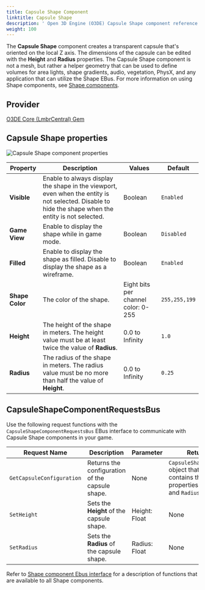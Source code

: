 ```yaml
---
title: Capsule Shape Component
linktitle: Capsule Shape
description: ' Open 3D Engine (O3DE) Capsule Shape component reference. '
weight: 100
---
```




The **Capsule Shape** component creates a transparent capsule that's oriented on the local Z axis. The dimensions of the capsule can be edited with the **Height** and **Radius** properties. The Capsule Shape component is not a mesh, but rather a helper geometry that can be used to define volumes for area lights, shape gradients, audio, vegetation, PhysX, and any application that can utilize the Shape EBus. For more information on using Shape components, see [Shape components](/docs/user-guide/components/reference/shape/).

## Provider

[O3DE Core (LmbrCentral) Gem](/docs/user-guide/gems/reference/o3de-core)

## Capsule Shape properties

![Capsule Shape component properties](/images/user-guide/components/reference/shape/capsule-shape-component-ui-01.png)

| Property | Description | Values | Default |
|-|-|-|-|
| **Visible** | Enable to always display the shape in the viewport, even when the entity is not selected. Disable to hide the shape when the entity is not selected. | Boolean | `Enabled` |
| **Game View** | Enable to display the shape while in game mode. | Boolean | `Disabled` |
| **Filled** | Enable to display the shape as filled.  Disable to display the shape as a wireframe. | Boolean | `Enabled` |
| **Shape Color** | The color of the shape. | Eight bits per channel color: 0-255 | `255,255,199` |
| **Height** | The height of the shape in meters. The height value must be at least twice the value of **Radius**. | 0.0 to Infinity | `1.0` |
| **Radius** | The radius of the shape in meters. The radius value must be no more than half the value of **Height**. | 0.0 to Infinity | `0.25` |

## CapsuleShapeComponentRequestsBus

Use the following request functions with the `CapsuleShapeComponentRequestsBus` EBus interface to communicate with Capsule Shape components in your game.

| Request Name | Description | Parameter | Return | Scriptable |
|-|-|-|-|-|
| `GetCapsuleConfiguration` | Returns the configuration of the capsule shape. | None | `CapsuleShapeConfig` object that contains the properties `Height` and `Radius`. | Yes |
| `SetHeight` | Sets the **Height** of the capsule shape. | Height: Float | None | Yes |
| `SetRadius` | Sets the **Radius** of the capsule shape. | Radius: Float | None | Yes |

Refer to [Shape component Ebus interface](./#shape-component-ebus-interface) for a description of functions that are available to all Shape components.
